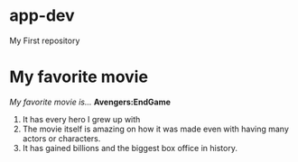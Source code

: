 # app-dev
My First repository
# My favorite movie
*My favorite movie is...* 
**Avengers:EndGame**
1. It has every hero I grew up with
2. The movie itself is amazing on how it was made even with having many actors or characters.
3. It has gained billions and the biggest box office in history.
